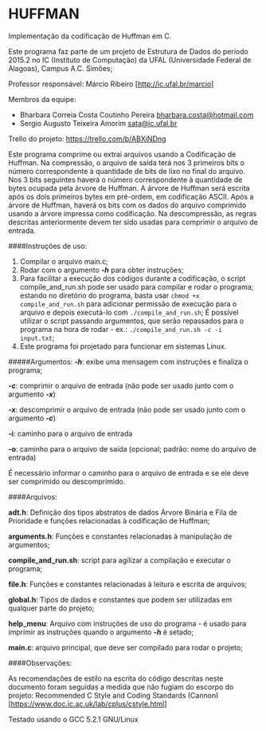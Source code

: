 # HUFFMAN
Implementação da codificação de Huffman em C.

Este programa faz parte de um projeto de Estrutura de Dados do período 2015.2 no IC (Instituto de Computação) da UFAL (Universidade Federal de Alagoas), Campus A.C. Simões;

Professor responsável: Márcio Ribeiro [http://ic.ufal.br/marcio]

Membros da equipe:

- Bharbara Correia Costa Coutinho Pereira bharbara.costa@hotmail.com
- Sergio Augusto Teixeira Amorim sata@ic.ufal.br

Trello do projeto: https://trello.com/b/ABXiNDng


Este programa comprime ou extrai arquivos usando a Codificação de Huffman. Na compressão, o arquivo de saída terá nos 3 primeiros bits o número correspondente à quantidade de bits de lixo no final do arquivo. Nos 3 bits seguintes haverá o número correspondente à quantidade de bytes ocupada pela árvore de Huffman. A árvore de Huffman será escrita após os dois primeiros bytes em pré-ordem, em codificação ASCII. Após a árvore de Huffman, haverá os bits com os dados do arquivo comprimido usando a árvore impressa como codificação. Na descompressão, as regras descritas anteriormente devem ter sido usadas para comprimir o arquivo de entrada.



####Instruções de uso:
1. Compilar o arquivo main.c;
2. Rodar com o argumento **_-h_** para obter instruções;
3. Para facilitar a execução dos códigos durante a codificação, o script compile\_and\_run.sh pode ser usado para compilar e rodar o programa; estando no diretório do programa, basta usar `chmod +x compile_and_run.sh` para adicionar permissão de execução para o arquivo e depois executá-lo com `./compile_and_run.sh`; É possível utilizar o script passando argumentos, que serão repassados para o programa na hora de rodar - ex.: `./compile_and_run.sh -c -i input.txt`;
4. Este programa foi projetado para funcionar em sistemas Linux.

#####Argumentos:
**_-h_**: exibe uma mensagem com instruções e finaliza o programa;

**_-c_**: comprimir o arquivo de entrada (não pode ser usado junto com o argumento **_-x_**)

**_-x_**: descomprimir o arquivo de entrada (não pode ser usado junto com o argumento **_-c_**)

**-i**: caminho para o arquivo de entrada

**-o**: caminho para o arquivo de saída (opcional; padrão: nome do arquivo de entrada)

É necessário informar o caminho para o arquivo de entrada e se ele deve ser comprimido ou descomprimido.



####Arquivos:

**adt.h**: Definição dos tipos abstratos de dados Árvore Binária e Fila de Prioridade e funções relacionadas à codificação de Huffman;

**arguments.h**: Funções e constantes relacionadas à manipulação de argumentos;

**compile\_and\_run.sh**: script para agilizar a compilação e executar o programa;

**file.h**: Funções e constantes relacionadas à leitura e escrita de arquivos;

**global.h**: Tipos de dados e constantes que podem ser utilizadas em qualquer parte do projeto;

**help\_menu**: Arquivo com instruções de uso do programa - é usado para imprimir as instruções quando o argumento **_-h_** é setado;

**main.c**: arquivo principal, que deve ser compilado para rodar o projeto;



####Observações:

As recomendações de estilo na escrita do código descritas neste documento foram seguidas a medida que não fugiam do escorpo do projeto: Recommended C Style and Coding Standards (Cannon) [https://www.doc.ic.ac.uk/lab/cplus/cstyle.html]

Testado usando o GCC 5.2.1 GNU/Linux